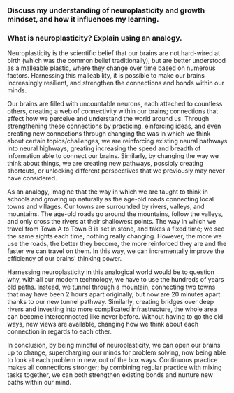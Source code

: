 ### Discuss my understanding of neuroplasticity and growth mindset, and how it influences my learning.

### What is neuroplasticity? Explain using an analogy.

Neuroplasticity is the scientific belief that our brains are not hard-wired at birth (which was the common belief traditionally), but are better understood as a malleable plastic, where they change over time based on numerous factors. Harnessing this malleability, it is possible to make our brains increasingly resilient, and strengthen the connections and bonds within our minds.

Our brains are filled with uncountable neurons, each attached to countless others, creating a web of connectivity within our brains; connections that affect how we perceive and understand the world around us. Through strengthening these connections by practicing, einforcing ideas, and even creating new connections through changing the was in which we think about certain topics/challenges, we are reinforcing existing neural pathways into neural highways, greating increasing the speed and breadth of information able to connect our brains. Similarly, by changing the way we think about things, we are creating new pathways, possibly creating shortcuts, or unlocking different perspectives that we previously may never have considered.

As an analogy, imagine that the way in which we are taught to think in schools and growing up naturally as the age-old roads connecting local towns and villages. Our towns are surrounded by rivers, valleys, and mountains. The age-old roads go around the mountains, follow the valleys, and only cross the rivers at their shallowest points. The way in which we travel from Town A to Town B is set in stone, and takes a fixed time; we see the same sights each time, nothing really changing. However, the more we use the roads, the better they become, the more reinforced they are and the faster we can travel on them. In this way, we can incrementally improve the efficiency of our brains' thinking power.

Harnessing neuroplasticity in this analogical world would be to question why, with all our modern technology, we have to use the hundreds of years old paths. Instead, we tunnel through a mountain, connecting two towns that may have been 2 hours apart originally, but now are 20 minutes apart thanks to our new tunnel pathway. Similarly, creating bridges over deep rivers and investing into more complicated infrastructure, the whole area can become interconnected like never before. Without having to go the old ways, new views are available, changing how we think about each connection in regards to each other.

In conclusion, by being mindful of neuroplasticity, we can open our brains up to change, supercharging our minds for problem solving, now being able to look at each problem in new, out of the box ways. Continuous practice makes all connections stronger; by combining regular practice with mixing tasks together, we can both strengthen existing bonds and nurture new paths within our mind.